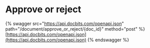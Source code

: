 # Approve or reject

{% swagger src="https://api.docbits.com/openapi.json" path="/document/approve_or_reject/{doc_id}" method="post" %}
[https://api.docbits.com/openapi.json](https://api.docbits.com/openapi.json)
{% endswagger %}
